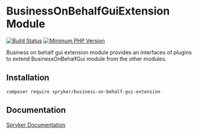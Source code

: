 # BusinessOnBehalfGuiExtension Module
[![Build Status](https://travis-ci.org/spryker/business-on-behalf-gui-extension.svg)](https://travis-ci.org/spryker/business-on-behalf-gui-extension)
[![Minimum PHP Version](https://img.shields.io/badge/php-%3E%3D%207.3-8892BF.svg)](https://php.net/)

Business on behalf gui extension module provides an interfaces of plugins to extend BusinessOnBehalfGui module from the other modules.

## Installation

```
composer require spryker/business-on-behalf-gui-extension
```

## Documentation

[Spryker Documentation](https://academy.spryker.com/developing_with_spryker/module_guide/modules.html)
